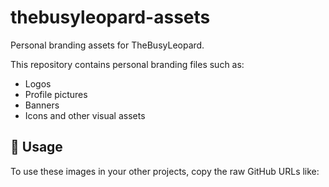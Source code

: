 # thebusyleopard-assets
Personal branding assets for TheBusyLeopard.

This repository contains personal branding files such as:
- Logos
- Profile pictures
- Banners
- Icons and other visual assets

## 🔗 Usage

To use these images in your other projects, copy the raw GitHub URLs like:




